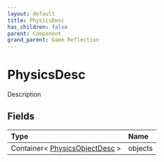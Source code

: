 ```yaml
---
layout: default
title: PhysicsDesc
has_children: false
parent: Component
grand_parent: Game Reflection
---
```

# PhysicsDesc
Description 

## Fields

| Type | Name |
|:----------|:--------------|
| Container< [PhysicsObjectDesc](/riftbreaker-wiki/docs/game-reflection/components/physics_object_desc/) > | objects |

